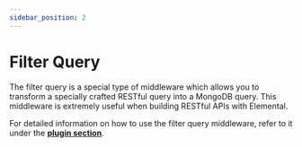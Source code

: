 ```yaml
---
sidebar_position: 2
---
```


# Filter Query

The filter query is a special type of middleware which allows you to transform a specially crafted RESTful query into a MongoDB query. This middleware is extremely useful when building RESTful APIs with Elemental.

For detailed information on how to use the filter query middleware, refer to it under the **[plugin section](/docs/plugins/filter-query)**.
